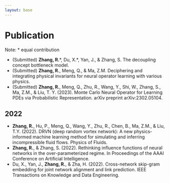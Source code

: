 ```yaml
---
layout: base 
---
```


# Publication
Note: * equal contribution
+ (Submitted) **Zhang, R.**\*, Du, X.\*, Yan, J., & Zhang, S. The decoupling concept bottleneck model.
+ (Submitted) **Zhang, R.**, Meng, Q., & Ma, Z.M. Deciphering and integrating physical invariants for neural operator learning with various physics.
+ (Submitted) **Zhang, R.**, Meng, Q., Zhu, R., Wang, Y., Shi, W., Zhang, S., Ma, Z.M., & Liu, T. Y. (2023). Monte Carlo Neural Operator for Learning PDEs via Probabilistic Representation. arXiv preprint arXiv:2302.05104.
## 2022
+ **Zhang, R.**, Hu, P., Meng, Q., Wang, Y., Zhu, R., Chen, B., Ma, Z.M., & Liu, T.Y. (2022). DRVN (deep random vortex network): A new physics-informed machine learning method for simulating and inferring incompressible fluid flows. Physics of Fluids.
+ **Zhang, R.**, & Zhang, S. (2022). Rethinking influence functions of neural networks in the over-parameterized regime. In Proceedings of the AAAI Conference on Artificial Intelligence.
+ Du, X., Yan, J., **Zhang, R.**, & Zha, H. (2022). Cross-network skip-gram embedding for joint network alignment and link prediction. IEEE Transactions on Knowledge and Data Engineering.

